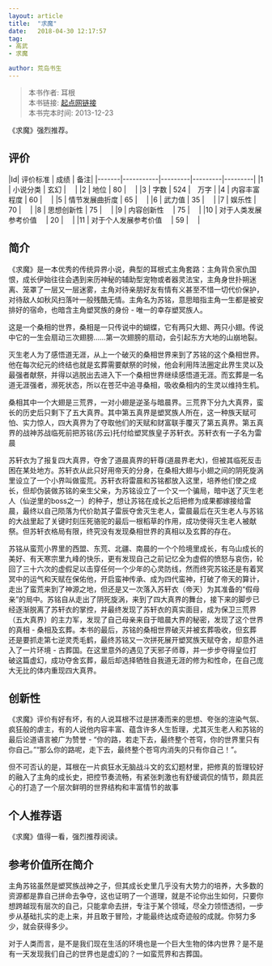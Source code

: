 ```yaml
---
layout: article
title:  "求魔"
date:   2018-04-30 12:17:57
tag:
- 高武
- 求魔

author: 荒岛书生
---
```


> 本书作者:  耳根  
> 本书链接:  [起点网链接](https://book.qidian.com/info/2070910)  
> 本书完本时间: 2013-12-23

《求魔》强烈推荐。
<!---more--->


## 评价

|Id| 评价标准   |  成绩 | 备注|
|-------|-----------|---------|---------|---------|
|1 | 小说分类        | 玄幻  |　 |
|2 | 地位            | 80  |　 |
|3 | 字数            | 524  |　万字 |
|4 | 内容丰富程度     | 60  |　 |
|5 | 情节发展曲折度    | 65  |　 |
|6 | 武力值          | 35  |　 |
|7 | 娱乐性           | 70  |　 |
|8 | 思想创新性       | 75  |　 |
|9 | 内容创新性　      | 75  |　 |
|10 | 对于人类发展参考价值　        | 20  |　 |
|11 | 对于个人发展参考价值　        | 59  |　 |

## 简介
《求魔》是一本优秀的传统异界小说，典型的耳根式主角套路：主角背负家仇国恨，成长伊始往往会遇到来历神秘的辅助型宠物或者器灵法宝，主角身世扑朔迷离、笼罩了一层又一层迷雾，主角对待亲朋好友有情有义甚至不惜一切代价保护，对待敌人如秋风扫落叶一般残酷无情。主角名为苏铭，意思暗指主角一生都是被安排好的宿命，也暗含主角塑冥族的身份 - 唯一的幸存塑冥族人。

这是一个桑相的世界，桑相是一只传说中的蝴蝶，它有两只大翅、两只小翅。传说中它的一生会扇动三次翅膀……第一次翅膀的扇动，会引起东方大地的山崩地裂。

灭生老人为了感悟道无涯，从上一个破灭的桑相世界来到了苏铭的这个桑相世界。他在每次纪元的终结也就是玄葬需要献祭的时候，他会利用阵法圈定此界生灵以及最强者献祭，并得以逃脱出去进入下一个桑相世界继续感悟道无涯。而玄葬是一名道无涯强者，濒死状态，所以在苍茫中追寻桑相，吸收桑相内的生灵以维持生机。

桑相其中一个大翅是三荒界，一对小翅是逆圣与暗晨界。三荒界下分九大真界，蛮长的历史后只剩下了五大真界。其中第五真界是塑冥族人所在，这一种族天赋可怕、实力惊人，四大真界为了夺取他们的天赋和财富联手覆灭了第五真界。第五真界的战神苏战临死前把苏铭(苏云)托付给塑冥族皇子苏轩衣。苏轩衣有一子名为雷晨

苏轩衣为了报复四大真界，夺舍了道晨真界的轩尊(道晨界老大)，但被其临死反击困在某处地方。苏轩衣从此只好用帝天的分身，在桑相大翅与小翅之间的阴死旋涡里设立了一个小界叫做蛮荒。苏轩衣将雷晨和苏铭都放入这里，培养他们使之成长，但却伪装做苏铭的亲生父亲，为苏铭设立了一个又一个骗局，暗中送了灭生老人（仙逆里的boss之一）的种子，想让苏铭在成长之后把修为成果都嫁接给雷晨，最终以自己陨落为代价助其子雷辰夺舍灭生老人，雷晨最后在灭生老人与苏铭的大战里起了关键时刻压死骆驼的最后一根稻草的作用，成功使得灭生老人被献祭。但苏轩衣格局有限，终究没有发现桑相世界的真相以及玄葬的存在。

苏铭从蛮荒小界里的西盟、东荒、北疆、南晨的一个个险境里成长，有乌山成长的美好、有天寒宗里九峰的快乐，更有发现自己之前记忆全为虚假的愤怒与哀伤，轮回了三十六次的虚假足以击穿任何一个少年的心灵防线，然而终究苏铭还是有着冥冥中的运气和天赋在保佑他，开启蛮神传承、成为四代蛮神，打破了帝天的算计，走出了蛮荒来到了神源之地，但还是又一次落入苏轩衣（帝天）为其准备的“假母亲”的局中。苏铭自从走出了阴死旋涡，来到了四大真界的舞台，接下来的脚步已经逐渐脱离了苏轩衣的掌控，并最终发现了苏轩衣的真实面目，成为保卫三荒界（五大真界）的主力军，发现了自己母亲来自于暗晨大界的秘密，发现了这个世界的真相 - 桑相及玄葬。本书的最后，苏铭的桑相世界破灭并被玄葬吸收，但玄葬还是要抓走第七逆灵秃毛鹤，最终苏铭又一次拼死展开塑冥族天赋夺舍，却意外进入了一片环境 - 古葬国。在这里意外的遇见了天邪子师尊，并一步步夺得皇位打破这篇虚幻，成功夺舍玄葬，最后却选择牺牲自我道无涯的修为和性命，在自己庞大无比的体内重现四大真界。


## 创新性
《求魔》评价有好有坏，有的人说耳根不过是拼凑而来的思想、夸张的渲染气氛、疯狂般的虐主，有的人说他内容丰富、蕴含许多人生哲理，尤其灭生老人和苏铭的最后论道语言被广为赞誉 - “你的路，若走下去，最终整个苍穹，你的世界里只有你自己。”“那么你的路呢，走下去，最终整个苍穹内消失的只有你自己！”。 

但不可否认的是，耳根在一片疯狂水无脑战斗文的玄幻题材里，把修真的哲理较好的融入了主角的成长史，把控节奏流畅，有紧张刺激也有舒缓调侃的情节，颇具匠心的打造了一个层次鲜明的世界结构和丰富情节的故事

## 个人推荐语
《求魔》值得一看，强烈推荐阅读。

## 参考价值所在简介
主角苏铭虽然是塑冥族战神之子，但其成长史里几乎没有大势力的培养，大多数的资源都是靠自己拼命去争夺，这也证明了一个道理，就是不论你出生如何，只要你想跨越现有层次的自己，只能拿命去拼，专注于某个领域，尽全力领悟透彻，一步步从基础扎实的走上来，并且敢于冒险，才能最终达成奇迹般的成就。你努力多少，就会获得多少。

对于人类而言，是不是我们现在生活的环境也是一个巨大生物的体内世界？是不是有一天发现我们自己的世界也是虚幻的？一如蛮荒界和古葬国。